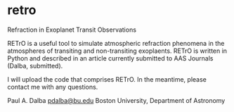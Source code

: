 # retro
Refraction in Exoplanet Transit Observations

RETrO is a useful tool to simulate atmospheric refraction phenomena in the atmospheres of transiting and non-transiting exoplaents. RETrO is written in Python and described in an article currently submitted to AAS Journals (Dalba, submitted).

I will upload the code that comprises RETrO. In the meantime, please contact me with any questions.

Paul A. Dalba
pdalba@bu.edu
Boston University, Department of Astronomy



